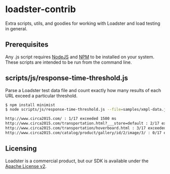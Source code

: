 loadster-contrib
================

Extra scripts, utils, and goodies for working with Loadster and load testing in general.

Prerequisites
-------------
Any .js script requires [NodeJS](http://nodejs.org/) and [NPM](https://www.npmjs.org/)
to be installed on your system. These scripts are intended to be run from the command line.

scripts/js/response-time-threshold.js
-------------------------------------

Parse a Loadster test data file and count exactly how many results of each URL exceed a 
particular threshold.

```bash
$ npm install minimist
$ node scripts/js/response-time-threshold.js --file=samples/xmpl-data.json --threshold=1500

http://www.circa2015.com/ : 1/17 exceeded 1500 ms
http://www.circa2015.com/transportation.html?___store=default : 2/17 exceeded 1500 ms
http://www.circa2015.com/transportation/hoverboard.html : 3/17 exceeded 1500 ms
http://www.circa2015.com/catalog/product/gallery/id/2/image/3/ : 0/17 exceeded 1500 ms
```

Licensing
---------
Loadster is a commercial product, but our SDK is available under the [Apache License v2](LICENSE).
